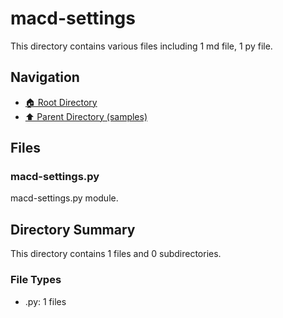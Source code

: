 # macd-settings

This directory contains various files including 1 md file, 1 py file.

## Navigation

* [🏠 Root Directory](/samples/macd-settings/../samples/macd-settings/..README.md)
* [⬆️ Parent Directory (samples)](../README.md)

## Files

### macd-settings.py

macd-settings.py module.

## Directory Summary

This directory contains 1 files and 0 subdirectories.

### File Types

* .py: 1 files
